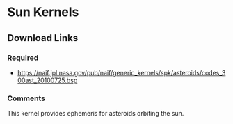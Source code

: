 
# Sun Kernels

## Download Links

### Required

- https://naif.jpl.nasa.gov/pub/naif/generic_kernels/spk/asteroids/codes_300ast_20100725.bsp

### Comments

This kernel provides ephemeris for asteroids orbiting the sun.